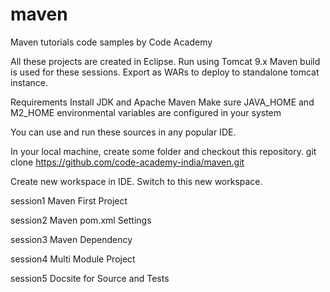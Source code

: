 # maven
Maven tutorials code samples by Code Academy

All these projects are created in Eclipse.
Run using Tomcat 9.x
Maven build is used for these sessions.
Export as WARs to deploy to standalone tomcat instance.

Requirements
Install JDK and Apache Maven
Make sure JAVA_HOME and M2_HOME environmental variables are configured
in your system

You can use and run these sources in any popular IDE.

In your local machine, create some folder and checkout this repository.
git clone https://github.com/code-academy-india/maven.git

Create new workspace in IDE. Switch to this new workspace.


session1
	Maven First Project

session2
	Maven pom.xml Settings

session3
	Maven Dependency

session4
	Multi Module Project

session5
	Docsite for Source and Tests